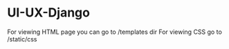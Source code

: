 # UI-UX-Django
For viewing HTML page you can go to /templates dir
For viewing CSS go to /static/css
